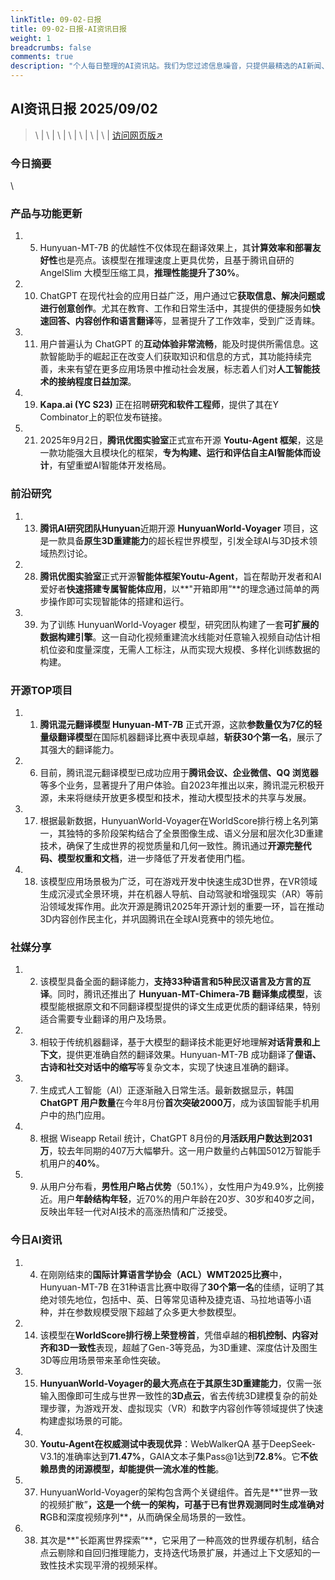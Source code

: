 ```yaml
---
linkTitle: 09-02-日报
title: 09-02-日报-AI资讯日报
weight: 1
breadcrumbs: false
comments: true
description: "个人每日整理的AI资讯站。我们为您过滤信息噪音，只提供最精选的AI新闻、最实用的AI工具与AI教程，助您高效获取人工智能领域的前沿动态"
---
```


## AI资讯日报 2025/09/02

>  \ | \ | \ | \ | \ | \ | \ | [访问网页版↗️](https://april8000.github.io/Hextra-AI-Insight-Daily/)



### **今日摘要**

\


### 产品与功能更新
1.  5.  Hunyuan-MT-7B 的优越性不仅体现在翻译效果上，其**计算效率和部署友好性**也是亮点。该模型在推理速度上更具优势，且基于腾讯自研的 AngelSlim 大模型压缩工具，**推理性能提升了30%**。
2.  10. ChatGPT 在现代社会的应用日益广泛，用户通过它**获取信息、解决问题或进行创意创作**。尤其在教育、工作和日常生活中，其提供的便捷服务如**快速回答、内容创作和语言翻译**等，显著提升了工作效率，受到广泛青睐。
3.  11. 用户普遍认为 ChatGPT 的**互动体验非常流畅**，能及时提供所需信息。这款智能助手的崛起正在改变人们获取知识和信息的方式，其功能持续完善，未来有望在更多应用场景中推动社会发展，标志着人们对**人工智能技术的接纳程度日益加深**。
4.  19. **Kapa.ai (YC S23)** 正在招聘**研究和软件工程师**，提供了其在Y Combinator上的职位发布链接。
5.  21. 2025年9月2日，**腾讯优图实验室**正式宣布开源 **Youtu-Agent 框架**，这是一款功能强大且模块化的框架，**专为构建、运行和评估自主AI智能体而设计**，有望重塑AI智能体开发格局。

### 前沿研究
1.  13. **腾讯AI研究团队Hunyuan**近期开源 **HunyuanWorld-Voyager** 项目，这是一款具备**原生3D重建能力**的超长程世界模型，引发全球AI与3D技术领域热烈讨论。
2.  28. **腾讯优图实验室**正式开源**智能体框架Youtu-Agent**，旨在帮助开发者和AI爱好者**快速搭建专属智能体应用**，以**"开箱即用”**的理念通过简单的两步操作即可实现智能体的搭建和运行。
3.  39. 为了训练 HunyuanWorld-Voyager 模型，研究团队构建了一套**可扩展的数据构建引擎**。这一自动化视频重建流水线能对任意输入视频自动估计相机位姿和度量深度，无需人工标注，从而实现大规模、多样化训练数据的构建。

### 开源TOP项目
1.  1.  **腾讯混元翻译模型 Hunyuan-MT-7B** 正式开源，这款**参数量仅为7亿的轻量级翻译模型**在国际机器翻译比赛中表现卓越，**斩获30个第一名**，展示了其强大的翻译能力。
2.  6.  目前，腾讯混元翻译模型已成功应用于**腾讯会议、企业微信、QQ 浏览器**等多个业务，显著提升了用户体验。自2023年推出以来，腾讯混元积极开源，未来将继续开放更多模型和技术，推动大模型技术的共享与发展。
3.  17. 根据最新数据，HunyuanWorld-Voyager在WorldScore排行榜上名列第一，其独特的多阶段架构结合了全景图像生成、语义分层和层次化3D重建技术，确保了生成世界的视觉质量和几何一致性。腾讯通过**开源完整代码、模型权重和文档**，进一步降低了开发者使用门槛。
4.  18. 该模型应用场景极为广泛，可在游戏开发中快速生成3D世界，在VR领域生成沉浸式全景环境，并在机器人导航、自动驾驶和增强现实（AR）等前沿领域发挥作用。此次开源是腾讯2025年开源计划的重要一环，旨在推动3D内容创作民主化，并巩固腾讯在全球AI竞赛中的领先地位。

### 社媒分享
1.  2.  该模型具备全面的翻译能力，**支持33种语言和5种民汉语言及方言的互译**。同时，腾讯还推出了 **Hunyuan-MT-Chimera-7B 翻译集成模型**，该模型能根据原文和不同翻译模型提供的译文生成更优质的翻译结果，特别适合需要专业翻译的用户及场景。
2.  3.  相较于传统机器翻译，基于大模型的翻译技术能更好地理解**对话背景和上下文**，提供更准确自然的翻译效果。Hunyuan-MT-7B 成功翻译了**俚语、古诗和社交对话中的缩写**等复杂文本，实现了快速且准确的翻译。
3.  7.  生成式人工智能（AI）正逐渐融入日常生活。最新数据显示，韩国 **ChatGPT 用户数量**在今年8月份**首次突破2000万**，成为该国智能手机用户中的热门应用。
4.  8.  根据 Wiseapp Retail 统计，ChatGPT 8月份的**月活跃用户数达到2031万**，较去年同期的407万大幅攀升。这一用户数量约占韩国5012万智能手机用户的**40%**。
5.  9.  从用户分布看，**男性用户略占优势**（50.1%），女性用户为49.9%，比例接近。用户**年龄结构年轻**，近70%的用户年龄在20岁、30岁和40岁之间，反映出年轻一代对AI技术的高涨热情和广泛接受。

### 今日AI资讯
1.  4.  在刚刚结束的**国际计算语言学协会（ACL）WMT2025比赛**中，Hunyuan-MT-7B 在31种语言比赛中取得了**30个第一名**的佳绩，证明了其绝对领先地位，包括中、英、日等常见语种及捷克语、马拉地语等小语种，并在参数规模受限下超越了众多更大参数模型。
2.  14. 该模型在**WorldScore排行榜上荣登榜首**，凭借卓越的**相机控制、内容对齐和3D一致性**表现，超越了Gen-3等竞品，为3D重建、深度估计及图生3D等应用场景带来革命性突破。
3.  15. **HunyuanWorld-Voyager的最大亮点在于其原生3D重建能力**，仅需一张输入图像即可生成与世界一致性的**3D点云**，省去传统3D建模复杂的前处理步骤，为游戏开发、虚拟现实（VR）和数字内容创作等领域提供了快速构建虚拟场景的可能。
4.  30. **Youtu-Agent在权威测试中表现优异**：WebWalkerQA 基于DeepSeek-V3.1的准确率达到**71.47%**，GAIA文本子集Pass@1达到**72.8%**。它**不依赖昂贵的闭源模型，却能提供一流水准的性能**。
5.  37. HunyuanWorld-Voyager的架构包含两个关键组件。首先是**"世界一致的视频扩散”**，这是一个统一的架构，可基于已有世界观测同时生成准确对R**GB和深度视频序列**，从而确保全局场景的一致性。
6.  38. 其次是**"长距离世界探索”**，它采用了一种高效的世界缓存机制，结合点云剔除和自回归推理能力，支持迭代场景扩展，并通过上下文感知的一致性技术实现平滑的视频采样。

